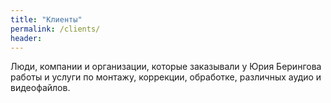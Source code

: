 ```yaml
---
title: "Клиенты"
permalink: /clients/
header:
---
```

Люди, компании и организации, которые заказывали у Юрия Берингова работы и услуги по монтажу, коррекции, обработке, различных аудио и видеофайлов. 
